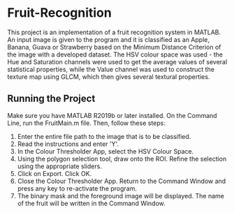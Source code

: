 # Fruit-Recognition
This project is an implementation of a fruit recognition system in MATLAB. An input image is given to the program and it is classified as an Apple, Banana, Guava or Strawberry based on the Minimum Distance Criterion of the image with a developed dataset. The HSV colour space was used - the Hue and Saturation channels were used to get the average values of several statistical properties, while the Value channel was used to construct the texture map using GLCM, which then gives several textural properties.

## Running the Project
Make sure you have MATLAB R2019b or later installed. On the Command Line, run the FruitMain.m file. Then, follow these steps:
1. Enter the entire file path to the image that is to be classified.
2. Read the instructions and enter 'Y'.
3. In the Colour Thresholder App, select the HSV Colour Space.
4. Using the polygon selection tool, draw onto the ROI. Refine the selection using the appropriate sliders.
5. Click on Export. Click OK.
6. Close the Colour Thresholder App. Return to the Command Window and press any key to re-activate the program.
7. The binary mask and the foreground image will be displayed. The name of the fruit will be written in the Command Window.


